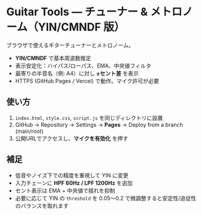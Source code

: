 # Guitar Tools — チューナー & メトロノーム（YIN/CMNDF 版）

ブラウザで使えるギターチューナーとメトロノーム。
- **YIN/CMNDF** で基本周波数推定
- 表示安定化：ハイパス/ローパス、EMA、中央値フィルタ
- 最寄りの半音名（例: A4）に対し **±セント差** を表示
- HTTPS (GitHub Pages / Vercel) で動作。マイク許可が必要

## 使い方
1. `index.html`, `style.css`, `script.js` を同じディレクトリに設置
2. GitHub → Repository → Settings → **Pages** → Deploy from a branch (main/root)
3. 公開URLでアクセスし、**マイクを有効化** を押す

## 補足
- 低音やノイズ下での精度を重視して YIN に変更
- 入力チェーンに **HPF 60Hz / LPF 1200Hz** を追加
- セント表示は EMA + 中央値で揺れを抑制
- 必要に応じて YIN の `threshold` を 0.05～0.2 で微調整すると安定性/追従性のバランスを取れます
